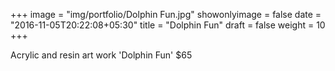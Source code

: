+++
image = "img/portfolio/Dolphin Fun.jpg"
showonlyimage = false
date = "2016-11-05T20:22:08+05:30"
title = "Dolphin Fun"
draft = false
weight = 10
+++

Acrylic and resin art work 'Dolphin Fun' $65

